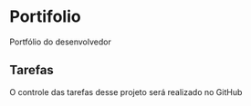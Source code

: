 # Portifolio
Portfólio do desenvolvedor
## Tarefas
O controle das tarefas desse projeto será realizado no GitHub